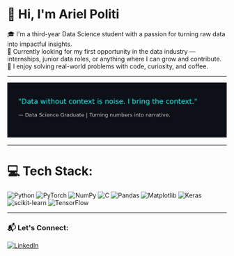 # 👋 Hi, I'm Ariel Politi

🎓 I'm a third-year Data Science student with a passion for turning raw data into impactful insights.  
💼 Currently looking for my first opportunity in the data industry — internships, junior data roles, or anything where I can grow and contribute.  
🧠 I enjoy solving real-world problems with code, curiosity, and coffee.

---

![Data Science Quote](./data_science_quote_horizontal.png)

---

# 💻 Tech Stack:
![Python](https://img.shields.io/badge/python-3670A0?style=flat&logo=python&logoColor=ffdd54)
![PyTorch](https://img.shields.io/badge/PyTorch-%23EE4C2C.svg?style=flat&logo=PyTorch&logoColor=white)
![NumPy](https://img.shields.io/badge/numpy-%23013243.svg?style=flat&logo=numpy&logoColor=white)
![C](https://img.shields.io/badge/c-%2300599C.svg?style=flat&logo=c&logoColor=white)
![Pandas](https://img.shields.io/badge/pandas-%23150458.svg?style=flat&logo=pandas&logoColor=white)
![Matplotlib](https://img.shields.io/badge/Matplotlib-%23ffffff.svg?style=flat&logo=Matplotlib&logoColor=black)
![Keras](https://img.shields.io/badge/Keras-%23D00000.svg?style=flat&logo=Keras&logoColor=white)
![scikit-learn](https://img.shields.io/badge/scikit--learn-%23F7931E.svg?style=flat&logo=scikit-learn&logoColor=white)
![TensorFlow](https://img.shields.io/badge/TensorFlow-%23FF6F00.svg?style=flat&logo=TensorFlow&logoColor=white)

---

### 📬 Let's Connect:
[![LinkedIn](https://img.shields.io/badge/LinkedIn-blue?style=flat&logo=linkedin&logoColor=white)](https://www.linkedin.com/in/arielpoliti)

